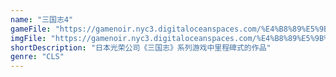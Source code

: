 ```yaml
---
name: "三国志4"
gameFile: "https://gamenoir.nyc3.digitaloceanspaces.com/%E4%B8%89%E5%9B%BD%E5%BF%974/san4.zip"
imgFile: "https://gamenoir.nyc3.digitaloceanspaces.com/%E4%B8%89%E5%9B%BD%E5%BF%974/original.webp"
shortDescription: "日本光荣公司《三国志》系列游戏中里程碑式的作品"
genre: "CLS"
---
```

